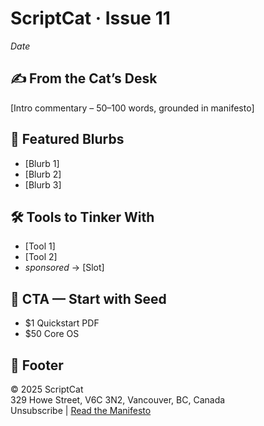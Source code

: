 # ScriptCat · Issue 11
*Date*

## ✍️ From the Cat’s Desk
[Intro commentary – 50–100 words, grounded in manifesto]

## 🔗 Featured Blurbs
- [Blurb 1]
- [Blurb 2]
- [Blurb 3]

## 🛠 Tools to Tinker With
- [Tool 1]
- [Tool 2]
- *sponsored* → [Slot]

## 🐾 CTA — Start with Seed
- $1 Quickstart PDF
- $50 Core OS

## 📎 Footer
© 2025 ScriptCat  
329 Howe Street, V6C 3N2, Vancouver, BC, Canada  
Unsubscribe | [Read the Manifesto](../manifesto.md)
